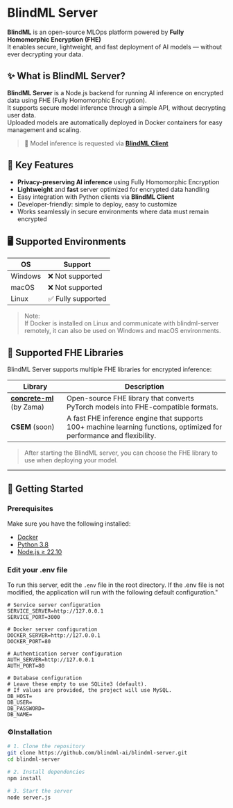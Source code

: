 # BlindML Server

**BlindML** is an open-source MLOps platform powered by **Fully Homomorphic Encryption (FHE)**  
It enables secure, lightweight, and fast deployment of AI models — without ever decrypting your data.


## ✨ What is BlindML Server?

**BlindML Server** is a Node.js backend for running AI inference on encrypted data using FHE (Fully Homomorphic Encryption).  
It supports secure model inference through a simple API, without decrypting user data.  
Uploaded models are automatically deployed in Docker containers for easy management and scaling.



> 📡 Model inference is requested via [**BlindML Client**](https://github.com/blindml-ai/blindml-client)





## 🚀 Key Features

- **Privacy-preserving AI inference** using Fully Homomorphic Encryption  
- **Lightweight** and **fast** server optimized for encrypted data handling  
- Easy integration with Python clients via **BlindML Client**  
- Developer-friendly: simple to deploy, easy to customize  
- Works seamlessly in secure environments where data must remain encrypted  





## 🖥️ Supported Environments

| OS        | Support |
|-----------|---------|
| Windows   | ❌ Not supported |
| macOS     | ❌ Not supported |
| Linux     | ✅ Fully supported |

> Note:  
> If Docker is installed on Linux and communicate with blindml-server remotely, it can also be used on Windows and macOS environments.




## 🔐 Supported FHE Libraries

BlindML Server supports multiple FHE libraries for encrypted inference:

| Library | Description |
|---------|-------------|
| [**concrete-ml**](https://github.com/zama-ai/concrete-ml) (by Zama) | Open-source FHE library that converts PyTorch models into FHE-compatible formats. |
| **CSEM** (soon) | A fast FHE inference engine that supports 100+ machine learning functions, optimized for performance and flexibility.|

> After starting the BlindML server, you can choose the FHE library to use when deploying your model.


---


## 🧰 Getting Started

### Prerequisites

Make sure you have the following installed:

- [Docker](https://www.docker.com/)
- [Python 3.8](https://www.python.org/)
- [Node.js ≥ 22.10](https://nodejs.org/)

### Edit your .env file

To run this server, edit the `.env` file in the root directory.
If the .env file is not modified, the application will run with the following default configuration."

```env
# Service server configuration
SERVICE_SERVER=http://127.0.0.1
SERVICE_PORT=3000

# Docker server configuration
DOCKER_SERVER=http://127.0.0.1
DOCKER_PORT=80

# Authentication server configuration
AUTH_SERVER=http://127.0.0.1
AUTH_PORT=80

# Database configuration
# Leave these empty to use SQLite3 (default).
# If values are provided, the project will use MySQL.
DB_HOST=
DB_USER=
DB_PASSWORD=
DB_NAME=
```
### ⚙Installation

```bash
# 1. Clone the repository
git clone https://github.com/blindml-ai/blindml-server.git
cd blindml-server

# 2. Install dependencies
npm install

# 3. Start the server
node server.js
